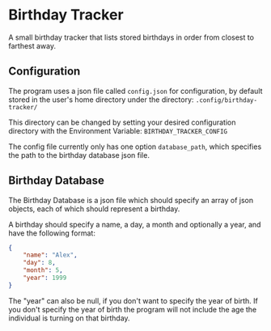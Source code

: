 # Birthday Tracker

A small birthday tracker that lists stored birthdays in order from closest to farthest away.

## Configuration
The program uses a json file called `config.json` for configuration, by default stored in the user's home directory under the directory: `.config/birthday-tracker/`

This directory can be changed by setting your desired configuration directory with the Environment Variable: `BIRTHDAY_TRACKER_CONFIG`

The config file currently only has one option `database_path`, which specifies the path to the birthday database json file. 

## Birthday Database
The Birthday Database is a json file which should specify an array of json objects, each of which should represent a birthday.

A birthday should specify a name, a day, a month and optionally a year, and have the following format:
```json
{
	"name": "Alex",
	"day": 8,
	"month": 5,
	"year": 1999
}
```
The "year" can also be null, if you don't want to specify the year of birth. If you don't specify the year of birth the program will not include the age the individual is turning on that birthday.